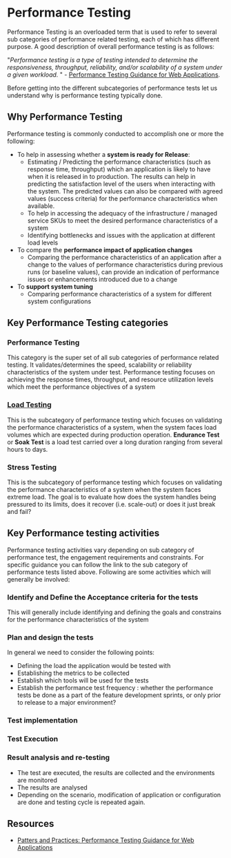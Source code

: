 # Performance Testing

Performance Testing is an overloaded term that is used to refer to several sub categories of performance related testing, each of which has different purpose. A good description of overall performance testing is as follows:

"*Performance testing is a type of testing intended to determine the responsiveness, throughput, reliability, and/or scalability of a system under a given workload.* " -  [Performance Testing Guidance for Web Applications](https://docs.microsoft.com/en-us/archive/blogs/dajung/ebook-pnp-performance-testing-guidance-for-web-applications).

Before getting into the different subcategories of performance tests let us understand why is performance testing typically done.

## Why Performance Testing

Performance testing is commonly conducted to accomplish one or more the following:

* To help in assessing whether a **system is ready for Release**:
  * Estimating / Predicting the performance characteristics (such as response time, throughput) which an application is likely to have when it is released in to production. The results can help in predicting the satisfaction level of the users when interacting with the system. The predicted values can also be compared with agreed values (success criteria) for the performance characteristics when available.
  * To help in accessing the adequacy of the infrastructure / managed service SKUs to meet the desired performance characteristics of a system
  * Identifying bottlenecks and issues with the application at different load levels
* To compare the **performance impact of application changes**
  * Comparing the performance characteristics of an application after a change to the values of performance characteristics during previous runs (or baseline values), can provide an indication of performance issues or enhancements introduced due to a change
* To **support system tuning**
  * Comparing performance characteristics of a system for different system configurations

## Key Performance Testing categories

<!-- markdownlint-disable no-duplicate-heading -->
### Performance Testing
<!-- markdownlint-enable no-duplicate-heading -->

  This category is the super set of all sub categories of performance related testing. It validates/determines the speed, scalability or reliability characteristics of the system under test. Performance testing focuses on achieving the response times, throughput, and resource utilization levels which meet the performance objectives of a system

### **[Load Testing](./load-testing.md)**
  
  This is the subcategory of performance testing which focuses on validating the performance characteristics of a system, when the system faces load volumes which are expected during production operation. **Endurance Test** or **Soak Test** is a load test carried over a long duration ranging from several hours to days.

### Stress Testing

  This is the subcategory of performance testing which focuses on validating the performance characteristics of a system when the system faces extreme load. The goal is to evaluate how does the system handles being pressured to its limits, does it recover (i.e. scale-out) or does it just break and fail?

## Key Performance testing activities

  Performance testing activities vary depending on sub category of performance test, the engagement requirements and constraints. For specific guidance you can follow the link to the sub category of performance tests listed above. Following are some activities which will generally be involved:

### Identify and Define the Acceptance criteria for the tests

  This will generally include identifying and defining the goals and constrains for the performance characteristics of the system
  
### Plan and design the tests
  
  In general we need to consider the following points:

* Defining the load the application would be tested with
* Establishing the metrics to be collected
* Establish which tools will be used for the tests
* Establish the performance test frequency : whether the performance tests be done as a part of the feature development sprints, or only prior to release to a major environment?
  
### Test implementation

### Test Execution

### Result analysis and re-testing

* The test are executed, the results are collected and the environments are monitored
* The results are analysed
* Depending on the scenario, modification of application or configuration are done and testing cycle is repeated again.

## Resources

* [Patters and Practices: Performance Testing Guidance for Web Applications](https://docs.microsoft.com/en-us/archive/blogs/dajung/ebook-pnp-performance-testing-guidance-for-web-applications)
